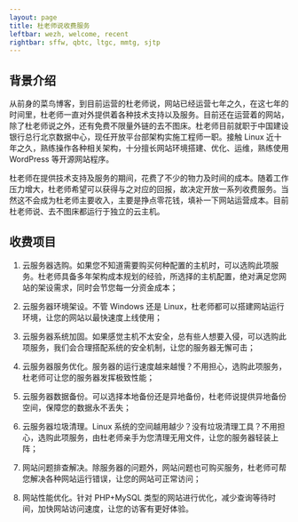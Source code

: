 ```yaml
---
layout: page
title: 杜老师说收费服务
leftbar: wezh, welcome, recent
rightbar: sffw, qbtc, ltgc, mmtg, sjtp
---
```


## 背景介绍

从前身的菜鸟博客，到目前运营的杜老师说，网站已经运营七年之久，在这七年的时间里，杜老师一直对外提供着各种技术支持以及服务。目前还在运营着的网站，除了杜老师说之外，还有免费不限量外链的去不图床。杜老师目前就职于中国建设银行总行北京数据中心，现任开放平台部架构实施工程师一职。接触 Linux 近十年之久，熟练操作各种相关架构，十分擅长网站环境搭建、优化、运维，熟练使用 WordPress 等开源网站程序。

杜老师在提供技术支持及服务的期间，花费了不少的物力及时间的成本。随着工作压力增大，杜老师希望可以获得与之对应的回报，故决定开放一系列收费服务。当然这不会成为杜老师主要收入，主要是挣点零花钱，填补一下网站运营成本。目前杜老师说、去不图床都运行于独立的云主机。

## 收费项目

1. 云服务器选购。如果您不知道需要购买何种配置的主机时，可以选购此项服务。杜老师具备多年架构成本规划的经验，所选择的主机配置，绝对满足您网站的架设需求，同时会节您每一分资金成本；

2. 云服务器环境架设。不管 Windows 还是 Linux，杜老师都可以搭建网站运行环境，让您的网站以最快速度上线使用；

3. 云服务器系统加固。如果感觉主机不太安全，总有些人想要入侵，可以选购此项服务，我们会合理搭配系统的安全机制，让您的服务器无懈可击；

4. 云服务器服务优化。服务器的运行速度越来越慢？不用担心，选购此项服务，杜老师可让您的服务器发挥极致性能；

5. 云服务器数据备份。可以选择本地备份还是异地备份，杜老师说提供异地备份空间，保障您的数据永不丢失；

6. 云服务器垃圾清理。Linux 系统的空间越用越少？没有垃圾清理工具？不用担心，选购此项服务，由杜老师亲手为您清理无用文件，让您的服务器轻装上阵；

7. 网站问题排查解决。除服务器的问题外，网站问题也可购买服务，杜老师可帮您解决各种网站运行错误，让您的网站可正常访问；

8. 网站性能优化。针对 PHP+MySQL 类型的网站进行优化，减少查询等待时间，加快网站访问速度，让您的访客有更好体验。